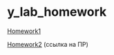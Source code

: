 # y_lab_homework

[Homework1](https://github.com/ne-kit-28/y_lab_homework/pull/1)  

[Homework2](https://github.com/ne-kit-28/y_lab_homework/pull/2) (ссылка на ПР)
